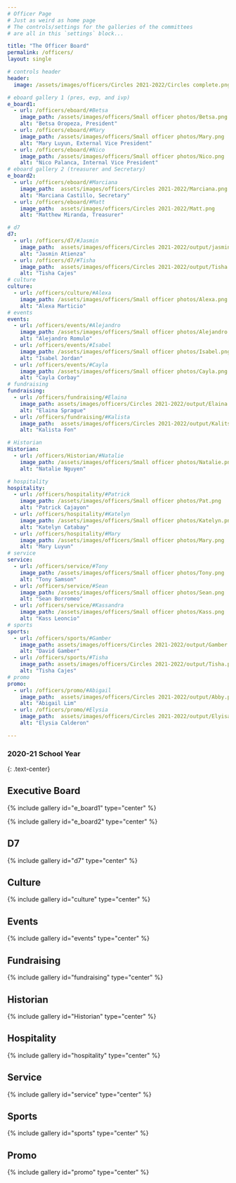 ```yaml
---
# Officer Page
# Just as weird as home page
# The controls/settings for the galleries of the committees
# are all in this `settings` block...

title: "The Officer Board"
permalink: /officers/
layout: single

# controls header
header:
  image: /assets/images/officers/Circles 2021-2022/Circles complete.png

# eboard gallery 1 (pres, evp, and ivp)
e_board1:
  - url: /officers/eboard/#Betsa
    image_path: /assets/images/officers/Small officer photos/Betsa.png
    alt: "Betsa Oropeza, President"
  - url: /officers/eboard/#Mary
    image_path: /assets/images/officers/Small officer photos/Mary.png
    alt: "Mary Luyun, External Vice President"
  - url: /officers/eboard/#Nico
    image_path: /assets/images/officers/Small officer photos/Nico.png
    alt: "Nico Palanca, Internal Vice President"
# eboard gallery 2 (treasurer and Secretary)
e_board2:
  - url: /officers/eboard/#Marciana
    image_path:  assets/images/officers/Circles 2021-2022/Marciana.png
    alt: "Marciana Castillo, Secretary"
  - url: /officers/eboard/#Matt
    image_path:  assets/images/officers/Circles 2021-2022/Matt.png
    alt: "Matthew Miranda, Treasurer"

# d7
d7:
  - url: /officers/d7/#Jasmin
    image_path:  assets/images/officers/Circles 2021-2022/output/jasmin.png
    alt: "Jasmin Atienza"
  - url: /officers/d7/#Tisha
    image_path:  assets/images/officers/Circles 2021-2022/output/Tisha.png
    alt: "Tisha Cajes"
# culture
culture:
  - url: /officers/culture/#Alexa
    image_path: /assets/images/officers/Small officer photos/Alexa.png
    alt: "Alexa Marticio"
# events
events:
  - url: /officers/events/#Alejandro
    image_path: /assets/images/officers/Small officer photos/Alejandro.png
    alt: "Alejandro Romulo"
  - url: /officers/events/#Isabel
    image_path: /assets/images/officers/Small officer photos/Isabel.png
    alt: "Isabel Jordan"
  - url: /officers/events/#Cayla
    image_path: /assets/images/officers/Small officer photos/Cayla.png
    alt: "Cayla Corbay"
# fundraising
fundraising:
  - url: /officers/fundraising/#Elaina
    image_path: assets/images/officers/Circles 2021-2022/output/Elaina.png
    alt: "Elaina Sprague"
  - url: /officers/fundraising/#Kalista
    image_path:  assets/images/officers/Circles 2021-2022/output/Kalitsa.png
    alt: "Kalista Fon"

# Historian
Historian:
  - url: /officers/Historian/#Natalie
    image_path: /assets/images/officers/Small officer photos/Natalie.png
    alt: "Natalie Nguyen"

# hospitality
hospitality:
  - url: /officers/hospitality/#Patrick
    image_path: /assets/images/officers/Small officer photos/Pat.png
    alt: "Patrick Cajayon"
  - url: /officers/hospitality/#Katelyn
    image_path: /assets/images/officers/Small officer photos/Katelyn.png
    alt: "Katelyn Catabay"
  - url: /officers/hospitality/#Mary
    image_path: /assets/images/officers/Small officer photos/Mary.png
    alt: "Mary Luyun"
# service
service:
  - url: /officers/service/#Tony
    image_path: /assets/images/officers/Small officer photos/Tony.png
    alt: "Tony Samson"
  - url: /officers/service/#Sean
    image_path: /assets/images/officers/Small officer photos/Sean.png
    alt: "Sean Borromeo"
  - url: /officers/service/#Kassandra
    image_path: /assets/images/officers/Small officer photos/Kass.png
    alt: "Kass Leoncio"
# sports
sports:
  - url: /officers/sports/#Gamber
    image_path: assets/images/officers/Circles 2021-2022/output/Gamber.png
    alt: "David Gamber"
  - url: /officers/sports/#Tisha
    image_path: assets/images/officers/Circles 2021-2022/output/Tisha.png
    alt: "Tisha Cajes"
# promo
promo:
  - url: /officers/promo/#Abigail
    image_path:  assets/images/officers/Circles 2021-2022/output/Abby.png
    alt: "Abigail Lim"
  - url: /officers/promo/#Elysia
    image_path:  assets/images/officers/Circles 2021-2022/output/Elyisa.png
    alt: "Elysia Calderon"

---
```


<!--
	this shouldn't need modification,
	unless you want to play with the
	layout!
  -->

### 2020-21 School Year
{: .text-center}

## Executive Board

{% include gallery id="e_board1" type="center" %}

{% include gallery id="e_board2" type="center" %}

## D7

{% include gallery id="d7" type="center" %}

## Culture

{% include gallery id="culture" type="center" %}

## Events

{% include gallery id="events" type="center" %}

## Fundraising

{% include gallery id="fundraising" type="center" %}

## Historian

{% include gallery id="Historian" type="center" %}

## Hospitality

{% include gallery id="hospitality" type="center" %}

## Service

{% include gallery id="service" type="center" %}

## Sports

{% include gallery id="sports" type="center" %}

## Promo

{% include gallery id="promo" type="center" %}
